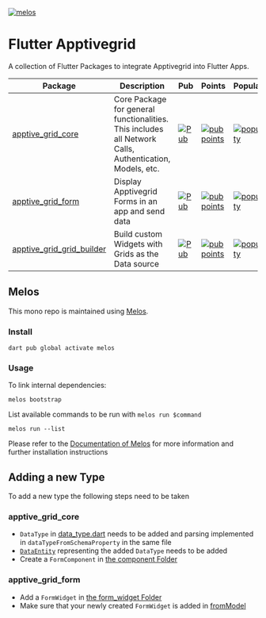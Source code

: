 [![melos](https://img.shields.io/badge/maintained%20with-melos-f700ff.svg?style=plastic)](https://github.com/invertase/melos)
# Flutter Apptivegrid #

A collection of Flutter Packages to integrate Apptivegrid into Flutter Apps.

| Package | Description | Pub | Points | Popularity | Likes 
| ------- | ----------- | --- | ------ | ---------- | -----
| [apptive_grid_core](packages/apptive_grid_core) | Core Package for general functionalities. This includes all Network Calls, Authentication, Models, etc. | [![Pub](https://img.shields.io/pub/v/apptive_grid_core.svg)](https://pub.dartlang.org/packages/apptive_grid_core) | [![pub points](https://badges.bar/apptive_grid_core/pub%20points)](https://pub.dev/packages/apptive_grid_core/score) | [![popularity](https://badges.bar/apptive_grid_core/popularity)](https://pub.dev/packages/apptive_grid_core/score) | [![likes](https://badges.bar/apptive_grid_core/likes)](https://pub.dev/packages/apptive_grid_core/score)
| [apptive_grid_form](packages/apptive_grid_form) | Display Apptivegrid Forms in an app and send data | [![Pub](https://img.shields.io/pub/v/apptive_grid_form.svg)](https://pub.dartlang.org/packages/apptive_grid_form) | [![pub points](https://badges.bar/apptive_grid_form/pub%20points)](https://pub.dev/packages/apptive_grid_form/score) | [![popularity](https://badges.bar/apptive_grid_form/popularity)](https://pub.dev/packages/apptive_grid_form/score) | [![likes](https://badges.bar/apptive_grid_form/likes)](https://pub.dev/packages/apptive_grid_form/score)
| [apptive_grid_grid_builder](packages/apptive_grid_grid_builder) | Build custom Widgets with Grids as the Data source | [![Pub](https://img.shields.io/pub/v/apptive_grid_grid_builder.svg)](https://pub.dartlang.org/packages/apptive_grid_grid_builder) | [![pub points](https://badges.bar/apptive_grid_grid_builder/pub%20points)](https://pub.dev/packages/apptive_grid_grid_builder/score) | [![popularity](https://badges.bar/apptive_grid_grid_builder/popularity)](https://pub.dev/packages/apptive_grid_grid_builder/score) | [![likes](https://badges.bar/apptive_grid_grid_builder/likes)](https://pub.dev/packages/apptive_grid_grid_builder/score)

## Melos

This mono repo is maintained using [Melos](https://github.com/invertase/melos). 
### Install
```
dart pub global activate melos
```
### Usage
To link internal dependencies:
```
melos bootstrap
```
List available commands to be run with `melos run $command`
```
melos run --list
```
Please refer to the [Documentation of Melos](https://docs.page/invertase/melos) for more information and further installation instructions

## Adding a new Type

To add a new type the following steps need to be taken

### apptive_grid_core

- `DataType` in [data_type.dart](packages/apptive_grid_core/lib/model/data_type.dart) needs to be added and parsing implemented in `dataTypeFromSchemaProperty` in the same file
- [`DataEntity`](packages/apptive_grid_core/lib/model/data_entity.dart) representing the added `DataType` needs to be added
- Create a `FormComponent` in [the component Folder](packages/apptive_grid_core/lib/model/form/component)


### apptive_grid_form
- Add a `FormWidget` in [the form_widget Folder](packages/apptive_grid_form/lib/widgets/form_widget)
- Make sure that your newly created `FormWidget` is added in [fromModel](packages/apptive_grid_form/lib/widgets/form_widget/form_widget.dart)